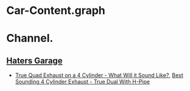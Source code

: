 # Car-Content.graph
# Channel.
## [Haters Garage](https://www.youtube.com/@HatersGarage)
- [True Quad Exhaust on a 4 Cylinder - What Will it Sound Like?](https://youtu.be/peDOTCkcLJc), [Best Sounding 4 Cylinder Exhaust - True Dual With H-Pipe](https://youtu.be/hVKnvvYLDCE)
